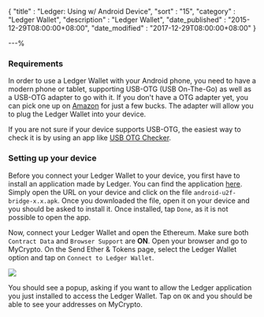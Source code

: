 {
"title"       : "Ledger: Using w/ Android Device",
"sort"        : "15",
"category"    : "Ledger Wallet",
"description" : "Ledger Wallet",
"date_published" : "2015-12-29T08:00:00+08:00",
"date_modified"  : "2017-12-29T08:00:00+08:00"
}

---%


### Requirements
In order to use a Ledger Wallet with your Android phone, you need to have a modern phone or tablet, supporting USB-OTG (USB On-The-Go) as well as a USB-OTG adapter to go with it. If you don't have a OTG adapter yet, you can pick one up on [Amazon](https://www.amazon.com/s/ref=nb_sb_noss_2?url=search-alias%3Daps&field-keywords=usb+otg+adapter) for just a few bucks. The adapter will allow you to plug the Ledger Wallet into your device.

If you are not sure if your device supports USB-OTG, the easiest way to check it is by using an app like [USB OTG Checker](https://play.google.com/store/apps/details?id=com.faitaujapon.otg).

### Setting up your device
Before you connect your Ledger Wallet to your device, you first have to install an application made by Ledger. You can find the application [here](https://github.com/LedgerHQ/android-u2f-bridge/releases). Simply open the URL on your device and click on the file `android-u2f-bridge-x.x.apk`. Once you downloaded the file, open it on your device and you should be asked to install it. Once installed, tap `Done`, as it is not possible to open the app.

Now, connect your Ledger Wallet and open the Ethereum. Make sure both `Contract Data` and `Browser Support` are **ON**. Open your browser and go to MyCrypto. On the Send Ether & Tokens page, select the Ledger Wallet option and tap on `Connect to Ledger Wallet`.

![](../images/hardware-wallets/ledger-hardware-wallet-using-with-android-01.png)

You should see a popup, asking if you want to allow the Ledger application you just installed to access the Ledger Wallet. Tap on `OK` and you should be able to see your addresses on MyCrypto.
